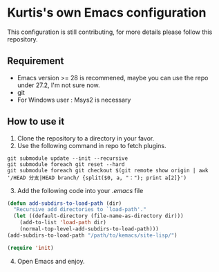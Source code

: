 # Kurtis's own Emacs configuration

This configuration is still contributing, for more details please follow this repository.

## Requirement
- Emacs version >= 28 is recommened, maybe you can use the repo under 27.2, I'm not sure now.
- git
- For Windows user : Msys2 is necessary

## How to use it

1. Clone the repository to a directory in your favor.
2. Use the following command in repo to fetch plugins.
```shell
git submodule update --init --recursive
git submodule foreach git reset --hard
git submodule foreach git checkout $(git remote show origin | awk '/HEAD 分支|HEAD branch/ {split($0, a, "："); print a[2]}')
```

3. Add the following code into your *.emacs* file
```lisp
(defun add-subdirs-to-load-path (dir)
  "Recursive add directories to `load-path'."
  (let ((default-directory (file-name-as-directory dir)))
    (add-to-list 'load-path dir)
    (normal-top-level-add-subdirs-to-load-path)))
(add-subdirs-to-load-path "/path/to/kemacs/site-lisp/")

(require 'init)
```

4. Open Emacs and enjoy.
